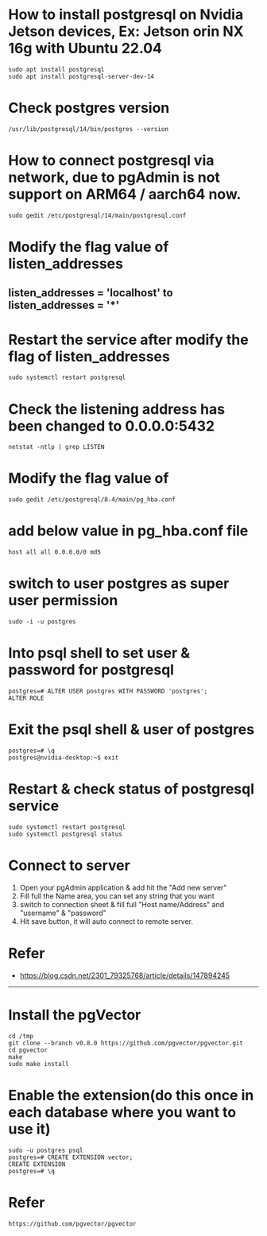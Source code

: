 # How to install postgresql on Nvidia Jetson devices, Ex: Jetson orin NX 16g with Ubuntu 22.04
```
sudo apt install postgresql
sudo apt install postgresql-server-dev-14
```
# Check postgres version
```
/usr/lib/postgresql/14/bin/postgres --version
```
# How to connect postgresql via network, due to pgAdmin is not support on ARM64 / aarch64 now.
```
sudo gedit /etc/postgresql/14/main/postgresql.conf
```
# Modify the flag value of listen_addresses
## listen_addresses = 'localhost' to listen_addresses = '*'
# Restart the service after modify the flag of listen_addresses
```
sudo systemctl restart postgresql
```
# Check the listening address has been changed to 0.0.0.0:5432
```
netstat -ntlp | grep LISTEN
```
# Modify the flag value of
```
sudo gedit /etc/postgresql/8.4/main/pg_hba.conf
```
# add below value in pg_hba.conf file
```
host all all 0.0.0.0/0 md5
```
# switch to user postgres as super user permission
````
sudo -i -u postgres
````
# Into psql shell to set user & password for postgresql
````
postgres=# ALTER USER postgres WITH PASSWORD 'postgres';
ALTER ROLE
````
# Exit the psql shell & user of postgres
```
postgres=# \q
postgres@nvidia-desktop:~$ exit
```
# Restart & check status of postgresql service
```
sudo systemctl restart postgresql
sudo systemctl postgresql status
```
# Connect to server
1. Open your pgAdmin application & add hit the "Add new server"
2. Fill full the Name area, you can set any string that you want
3. switch to connection sheet & fill full "Host name/Address" and "username" & "password"
4. Hit save button, it will auto connect to remote server.
# Refer
- https://blog.csdn.net/2301_79325768/article/details/147894245
---
# Install the pgVector
```
cd /tmp
git clone --branch v0.8.0 https://github.com/pgvector/pgvector.git
cd pgvector
make
sudo make install
```
# Enable the extension(do this once in each database where you want to use it)
```
sudo -u postgres psql
postgres=# CREATE EXTENSION vector;
CREATE EXTENSION
postgres=# \q
```
# Refer
```
https://github.com/pgvector/pgvector
```









